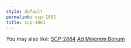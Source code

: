 ```yaml
---
style: default
permalink: scp-1061
title: scp-1061
---
```

You may also like:
[SCP-2884](http://scp-wiki.net/scp-2884)
[Ad Majorem Bonum](http://scp-wiki.net/ad-majorem-bonum)